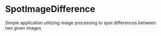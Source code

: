 # SpotImageDifference
Simple application utilizing image processing to spot differences between two given images
